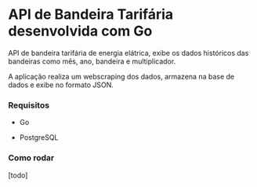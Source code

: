 # API de Bandeira Tarifária desenvolvida com Go

API de bandeira tarifária de energia elátrica, exibe os dados históricos das bandeiras como mês, ano, bandeira e multiplicador.

A aplicação realiza um webscraping dos dados, armazena na base de dados e exibe no formato JSON.

### Requisitos

- Go

- PostgreSQL

### Como rodar

[todo]
